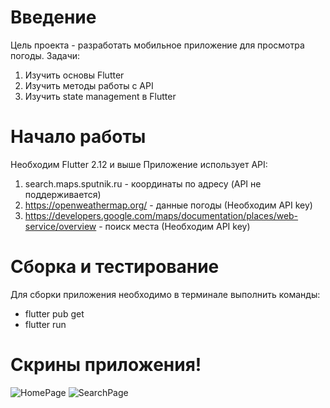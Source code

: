 # Введение 
Цель проекта - разработать мобильное приложение для просмотра погоды.
Задачи:
1. Изучить основы Flutter
2. Изучить методы работы с API
3. Изучить state management в Flutter

# Начало работы
Необходим Flutter 2.12 и выше
Приложение использует API:
1. search.maps.sputnik.ru - координаты по адресу (API не поддерживается)
2. https://openweathermap.org/ - данные погоды (Необходим API key)
3. https://developers.google.com/maps/documentation/places/web-service/overview - поиск места (Необходим API key)

# Сборка и тестирование
Для сборки приложения необходимо в терминале выполнить команды:
- flutter pub get
- flutter run

# Скрины приложения!
![HomePage](https://user-images.githubusercontent.com/80877621/196796431-805e8744-c329-4afc-b5d8-91b37eb46a11.png)
![SearchPage](https://user-images.githubusercontent.com/80877621/196796377-fde33b9b-06e4-4f0e-8226-0d10837bb541.png)
